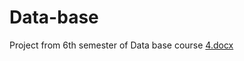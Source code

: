 # Data-base
Project from 6th semester of Data base course
[4.docx](https://github.com/kabelousova/Data-base/files/11168068/4.docx)
